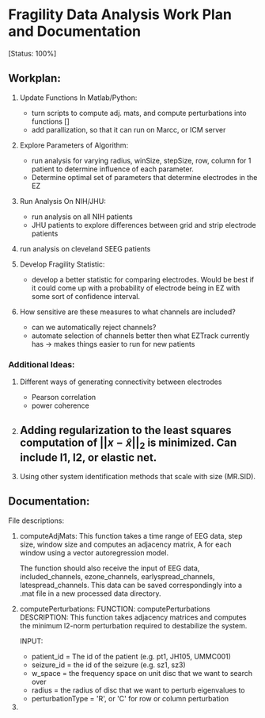 # Fragility Data Analysis Work Plan and Documentation

[Status: 100%]

## Workplan:
1. Update Functions In Matlab/Python:
	- turn scripts to compute adj. mats, and compute perturbations into functions  []
	- add parallization, so that it can run on Marcc, or ICM server
2. Explore Parameters of Algorithm:
	- run analysis for varying radius, winSize, stepSize, row, column for 1 patient to determine influence of each parameter.
	- Determine optimal set of parameters that determine electrodes in the EZ
3. Run Analysis On NIH/JHU:
	- run analysis on all NIH patients
	- JHU patients to explore differences between grid and strip electrode patients
4. run analysis on cleveland SEEG patients

5. Develop Fragility Statistic:
	- develop a better statistic for comparing electrodes. Would be best if it could come up with a probability of electrode being in EZ with some sort of confidence interval. 

6. How sensitive are these measures to what channels are included?
	- can we automatically reject channels?
	- automate selection of channels better then what EZTrack currently has -> makes things easier to run for new patients

### Additional Ideas:
1. Different ways of generating connectivity between electrodes 
	- Pearson correlation
	- power coherence

2. Adding regularization to the least squares computation of $||x-\hat{x}||_2$ is minimized. Can include l1, l2, or elastic net.
	- 

3. Using other system identification methods that scale with size (MR.SID).

## Documentation:
File descriptions:

1. computeAdjMats:
	This function takes a time range of EEG data, step size, window size and computes an adjacency matrix, A for each window using a vector autoregression model.

	The function should also receive the input of EEG data, included_channels, ezone_channels, earlyspread_channels, latespread_channels. This data can be saved correspondingly into a .mat file in a new processed data directory.

2. computePerturbations:
	FUNCTION: computePerturbations
	DESCRIPTION: This function takes adjacency matrices and computes the
	minimum l2-norm perturbation required to destabilize the system.

	INPUT:
	- patient_id = The id of the patient (e.g. pt1, JH105, UMMC001)
	- seizure_id = the id of the seizure (e.g. sz1, sz3)
	- w_space = the frequency space on unit disc that we want to search over
	- radius = the radius of disc that we want to perturb eigenvalues to
	- perturbationType = 'R', or 'C' for row or column perturbation

3. 